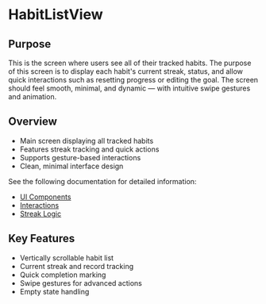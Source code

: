 # HabitListView

## Purpose
This is the screen where users see all of their tracked habits. The purpose of this screen is to display each habit's current streak, status, and allow quick interactions such as resetting progress or editing the goal. The screen should feel smooth, minimal, and dynamic — with intuitive swipe gestures and animation.

## Overview
- Main screen displaying all tracked habits
- Features streak tracking and quick actions
- Supports gesture-based interactions
- Clean, minimal interface design

See the following documentation for detailed information:
- [UI Components](./ui-components.md)
- [Interactions](./interactions.md)
- [Streak Logic](./streak-logic.md)

## Key Features
- Vertically scrollable habit list
- Current streak and record tracking
- Quick completion marking
- Swipe gestures for advanced actions
- Empty state handling 